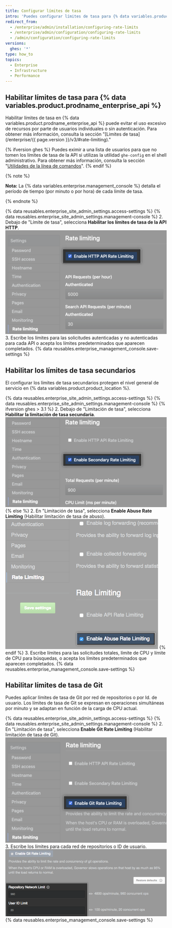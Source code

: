 ```yaml
---
title: Configurar límites de tasa
intro: 'Puedes configurar límites de tasa para {% data variables.product.prodname_ghe_server %} usando la {% data variables.enterprise.management_console %}.'
redirect_from:
  - /enterprise/admin/installation/configuring-rate-limits
  - /enterprise/admin/configuration/configuring-rate-limits
  - /admin/configuration/configuring-rate-limits
versions:
  ghes: '*'
type: how_to
topics:
  - Enterprise
  - Infrastructure
  - Performance
---
```


## Habilitar límites de tasa para {% data variables.product.prodname_enterprise_api %}

Habilitar límites de tasa en {% data variables.product.prodname_enterprise_api %} puede evitar el uso excesivo de recursos por parte de usuarios individuales o sin autenticación. Para obtener más información, consulta la sección "[Limites de tasa](/enterprise/{{ page.version }}/v3/#rate-limiting)."

{% ifversion ghes %}
Puedes eximir a una lista de usuarios para que no tomen los límites de tasa de la API si utilizas la utilidad `ghe-config` en el shell administrativo. Para obtener más información, consulta la sección "[Utilidades de la línea de comandos](/enterprise/admin/configuration/command-line-utilities#ghe-config)".
{% endif %}

{% note %}

**Nota:** La {% data variables.enterprise.management_console %} detalla el período de tiempo (por minuto o por hora) de cada límite de tasa.

{% endnote %}

{% data reusables.enterprise_site_admin_settings.access-settings %}
{% data reusables.enterprise_site_admin_settings.management-console %}
2. Debajo de "Límite de tasa", selecciona **Habilitar los límites de tasa de la API HTTP**. ![Casilla para habilitar la limitación de tasa de API](/assets/images/enterprise/management-console/api-rate-limits-checkbox.png)
3. Escribe los límites para las solicitudes autenticadas y no autenticadas para cada API o acepta los límites predeterminados que aparecen completados.
{% data reusables.enterprise_management_console.save-settings %}

## Habilitar los límites de tasa secundarios

El configurar los límites de tasa secundarios protegen el nivel general de servicio en {% data variables.product.product_location %}.

{% data reusables.enterprise_site_admin_settings.access-settings %}
{% data reusables.enterprise_site_admin_settings.management-console %}
{% ifversion ghes > 3.1 %}
2. Debajo de "Limitación de tasa", selecciona **Habilitar la limitación de tasa secundaria**. ![Casilla para habilitar la limitación de tasa secundaria](/assets/images/enterprise/management-console/secondary-rate-limits-checkbox.png)
{% else %}
2. En "Limitación de tasa", selecciona **Enable Abuse Rate Limiting** (Habilitar limitación de tasa de abuso). ![Casilla para habilitar la limitación de tasa de abuso](/assets/images/enterprise/management-console/abuse-rate-limits-checkbox.png)
{% endif %}
3. Escribe límites para las solicitudes totales, límite de CPU y límite de CPU para búsquedas, o acepta los límites predeterminados que aparecen completados.
{% data reusables.enterprise_management_console.save-settings %}

## Habilitar límites de tasa de Git

Puedes aplicar límites de tasa de Git por red de repositorios o por Id. de usuario. Los límites de tasa de Git se expresan en operaciones simultáneas por minuto y se adaptan en función de la carga de CPU actual.

{% data reusables.enterprise_site_admin_settings.access-settings %}
{% data reusables.enterprise_site_admin_settings.management-console %}
2. En "Limitación de tasa", selecciona **Enable Git Rate Limiting** (Habilitar limitación de tasa de Git). ![Casilla para habilitar la limitación de tasa de Git](/assets/images/enterprise/management-console/git-rate-limits-checkbox.png)
3. Escribe los límites para cada red de repositorios o ID de usuario. ![Campos para la red de repositorios y límites de ID de usuario](/assets/images/enterprise/management-console/example-git-rate-limits.png)
{% data reusables.enterprise_management_console.save-settings %}
